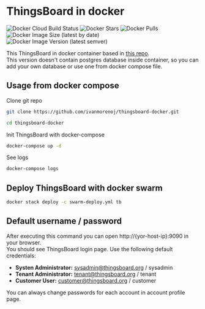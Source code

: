 # ThingsBoard in docker

![Docker Cloud Build Status](https://img.shields.io/docker/cloud/build/ivan28823/thingsboard?style=plastic)
![Docker Stars](https://img.shields.io/docker/stars/ivan28823/thingsboard?style=plastic)
![Docker Pulls](https://img.shields.io/docker/pulls/ivan28823/thingsboard?style=plastic)
![Docker Image Size (latest by date)](https://img.shields.io/docker/image-size/ivan28823/thingsboard?style=plastic)
![Docker Image Version (latest semver)](https://img.shields.io/docker/v/ivan28823/thingsboard?sort=semver&style=plastic)

This ThingsBoard in docker container based in [this repo](https://hub.docker.com/r/thingsboard/tb-postgres). \
This version doesn't contain postgres database inside container, so you can add your own database or use one from docker compose file.

## Usage from docker compose

Clone git repo
```sh
git clone https://github.com/ivanmorenoj/thingsboard-docker.git

cd thingsboard-docker
```

Init ThingsBoard with docker-compose
```sh
docker-compose up -d 
```

See logs
```sh
docker-compose logs
```

## Deploy ThingsBoard with docker swarm
```sh
docker stack deploy -c swarm-deploy.yml tb
```

## Default username / password

After executing this command you can open http://{yor-host-ip}:9090 in your browser. \
You should see ThingsBoard login page. Use the following default credentials:

- **Systen Administrator:** sysadmin@thingsboard.org / sysadmin
- **Tenant Administrator:** tenant@thingsboard.org / tenant
- **Customer User:** customer@thingsboard.org / customer

You can always change passwords for each account in account profile page.
